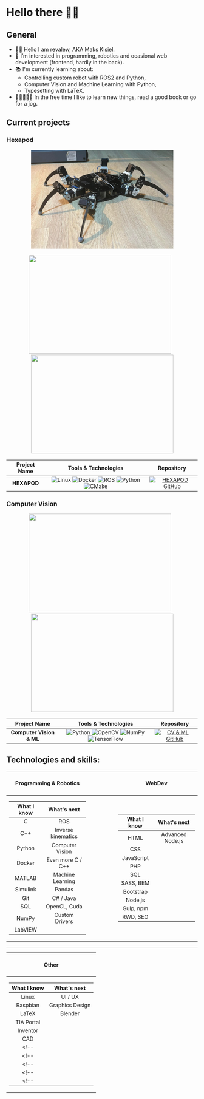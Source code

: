 # Hello there 👋🏻

## General 

- 👋🏻 Hello I am revalew, AKA Maks Kisiel.
- 👀 I’m interested in programming, robotics and ocasional web development (frontend, hardly in the back).
- 📚 I'm currently learning about:
  - Controlling custom robot with ROS2 and Python,
  - Computer Vision and Machine Learning with Python,
  - Typesetting with LaTeX.
- 👨🏻‍💻🕺🏻 In the free time I like to learn new things, read a good book or go for a jog.

## Current projects

### Hexapod
<p align='center'>
<img src="./hexapod_1.png" width="375" height="260" />
<!-- <span>&ensp;</span> -->
<!-- <img src="./hexapod_pushups.gif" width="375" height="260" /> -->
</p>
<p align='center'>
<img src="./hexapod_pushups.gif" width="375" height="260" />
<span>&ensp;</span>
<img src="./hexapod_tripod_gait.gif" width="375" height="260" />
<!-- <img src="./hexapod_tripod_test.gif" width="375" height="260" /> -->
</p>
<div align="center">

| Project Name | Tools & Technologies | Repository |
| :-: | :-: | :-: |
| **HEXAPOD** |![Linux](https://img.shields.io/badge/Linux-FCC624?style=for-the-badge&logo=linux&logoColor=black) ![Docker](https://img.shields.io/badge/Docker-2CA5E0?style=for-the-badge&logo=docker&logoColor=white) ![ROS](https://img.shields.io/badge/ROS2-22314E?style=for-the-badge&logo=ROS&logoColor=white) ![Python](https://img.shields.io/badge/python-3670A0?style=for-the-badge&logo=python&logoColor=ffdd54) ![CMake](https://img.shields.io/badge/CMake-064F8C?style=for-the-badge&logo=cmake&logoColor=white)| [![HEXAPOD GitHub](https://img.shields.io/badge/GitHub-100000?style=for-the-badge&logo=github&logoColor=white)](https://github.com/revalew/HEXAPOD) |

<!-- DIFFERENT ROS2 LOGO (arguably worse colorway) -->
<!--   ![ROS](https://img.shields.io/badge/ros2-%230A0FF9.svg?style=for-the-badge&logo=ros&logoColor=white) -->
<!-- [HEXAPOD GitHub](https://github.com/revalew/HEXAPOD) -->
</div>

### Computer Vision
<p align='center'>
<img src="./tracking.gif" width="375" height="260" />
<span>&ensp;</span>
<img src="./fingerCount.gif" width="375" height="260" />
</p>
<div align="center">

| Project Name | Tools & Technologies | Repository |
| :-: | :-: | :-: |
| **Computer Vision & ML** |![Python](https://img.shields.io/badge/python-3670A0?style=for-the-badge&logo=python&logoColor=ffdd54) ![OpenCV](https://img.shields.io/badge/opencv-%23white.svg?style=for-the-badge&logo=opencv&logoColor=white) ![NumPy](https://img.shields.io/badge/numpy-%23013243.svg?style=for-the-badge&logo=numpy&logoColor=white) ![TensorFlow](https://img.shields.io/badge/TensorFlow-%23FF6F00.svg?style=for-the-badge&logo=TensorFlow&logoColor=white)| [![CV & ML GitHub](https://img.shields.io/badge/GitHub-100000?style=for-the-badge&logo=github&logoColor=white)](https://github.com/revalew/OpenCV_DeepLearning) |
<!-- [CV & ML GitHub](https://github.com/revalew/OpenCV_DeepLearning) -->
</div>

## Technologies and skills:

<table align="center">
<thead><th>

#### Programming & Robotics

</th><th>&emsp;&emsp;&emsp;&emsp;</th><th>

#### WebDev

</th></thead>
<tbody>
<tr><td>
<div align="center">

| **What I know** | **What's next** |
|:-:|:-:|
| C           |ROS|
| C++         |Inverse kinematics|
| Python      |Computer Vision|
| Docker      |Even more C / C++|
| MATLAB      |Machine Learning|
| Simulink    |Pandas|
| Git         |C# / Java|
| SQL         |OpenCL, Cuda|
| NumPy       |Custom Drivers|
| LabVIEW     ||

</div>
</td><td></td><td>
<div align="center">

| **What I know** | **What's next** |
|:-:|:-:|
| HTML        |Advanced Node.js|
| CSS         ||
| JavaScript  ||
| PHP         ||
| SQL         ||
| SASS, BEM   ||
| Bootstrap   ||
| Node.js     ||
| Gulp, npm   ||
| RWD, SEO    ||

</div>
</td></tr>
</tbody>
</table>

---
<p align='center'>
<table align="center">
<thead><th>

#### Other

</th></thead>
<tbody>
<tr><td>
<div align="center">

| **What I know** | **What's next** |
|:-:|:-:|
| Linux       | UI / UX |
| Raspbian    | Graphics Design |
| LaTeX       | Blender |
| TIA Portal  ||
| Inventor    ||
| CAD         ||
<!-- ||| -->
<!-- ||| -->
<!-- ||| -->
<!-- ||| -->
<!-- ||| -->

</div>
</td>
</tbody>
</table>
</p>
